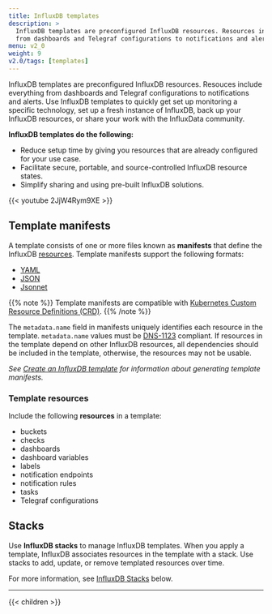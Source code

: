 ```yaml
---
title: InfluxDB templates
description: >
  InfluxDB templates are preconfigured InfluxDB resources. Resources include everything
  from dashboards and Telegraf configurations to notifications and alerts.
menu: v2_0
weight: 9
v2.0/tags: [templates]
---
```


InfluxDB templates are preconfigured InfluxDB resources. Resouces include everything
from dashboards and Telegraf configurations to notifications and alerts.
Use InfluxDB templates to quickly get set up monitoring a specific technology, set
up a fresh instance of InfluxDB, back up your InfluxDB resources, or share your work
with the InfluxData community.

**InfluxDB templates do the following:**

- Reduce setup time by giving you resources that are already configured for your use case.
- Facilitate secure, portable, and source-controlled InfluxDB resource states.
- Simplify sharing and using pre-built InfluxDB solutions.

{{< youtube 2JjW4Rym9XE >}}

## Template manifests

A template consists of one or more files known as **manifests** that define the
InfluxDB [resources](#template-resources). Template manifests support the following formats:

- [YAML](https://yaml.org/)
- [JSON](https://www.json.org/)
- [Jsonnet](https://jsonnet.org/)

{{% note %}}
Template manifests are compatible with
[Kubernetes Custom Resource Definitions (CRD)](https://kubernetes.io/docs/tasks/access-kubernetes-api/custom-resources/custom-resource-definitions/).
{{% /note %}}

The `metadata.name` field in manifests uniquely identifies each resource in the template.
`metadata.name` values must be [DNS-1123](https://tools.ietf.org/html/rfc1123) compliant.
If resources in the template depend on other InfluxDB resources, all dependencies
should be included in the template, otherwise, the resources may not be usable.

_See [Create an InfluxDB template](/v2.0/influxdb-templates/create/) for information about
generating template manifests._

### Template resources

Include the following **resources** in a template:

- buckets
- checks
- dashboards
- dashboard variables
- labels
- notification endpoints
- notification rules
- tasks
- Telegraf configurations

## Stacks

Use **InfluxDB stacks** to manage InfluxDB templates.
When you apply a template, InfluxDB associates resources in the template with a stack.
Use stacks to add, update, or remove templated resources over time.

For more information, see [InfluxDB Stacks](#influxdb-stacks) below.

---

{{< children >}}
